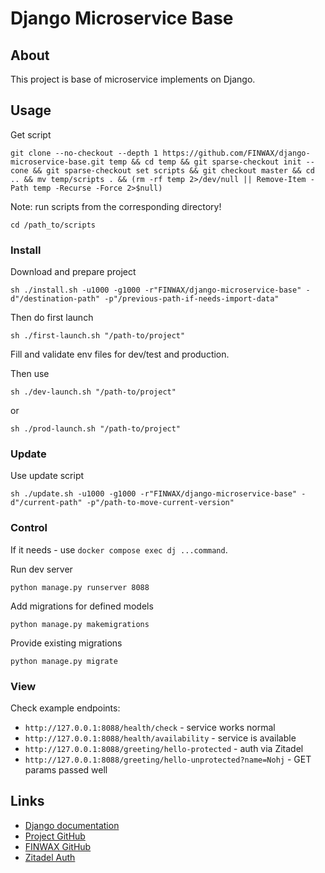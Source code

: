 # Django Microservice Base

## About

This project is base of microservice implements on Django.

## Usage


Get script

```commandline
git clone --no-checkout --depth 1 https://github.com/FINWAX/django-microservice-base.git temp && cd temp && git sparse-checkout init --cone && git sparse-checkout set scripts && git checkout master && cd .. && mv temp/scripts . && (rm -rf temp 2>/dev/null || Remove-Item -Path temp -Recurse -Force 2>$null)
```

Note: run scripts from the corresponding directory!

```commandline
cd /path_to/scripts
```

### Install

Download and prepare project

```commandline
sh ./install.sh -u1000 -g1000 -r"FINWAX/django-microservice-base" -d"/destination-path" -p"/previous-path-if-needs-import-data"
```

Then do first launch

```commandline
sh ./first-launch.sh "/path-to/project"
```

Fill and validate env files for dev/test and production.

Then use

```commandline
sh ./dev-launch.sh "/path-to/project"
```

or

```commandline
sh ./prod-launch.sh "/path-to/project"
```

### Update

Use update script

```commandline
sh ./update.sh -u1000 -g1000 -r"FINWAX/django-microservice-base" -d"/current-path" -p"/path-to-move-current-version"
```

### Control

If it needs - use `docker compose exec dj ...command`.

Run dev server

```commandline
python manage.py runserver 8088

```

Add migrations for defined models

```commandline
python manage.py makemigrations
```

Provide existing migrations

```commandline
python manage.py migrate
```

### View

Check example endpoints:

- `http://127.0.0.1:8088/health/check` - service works normal
- `http://127.0.0.1:8088/health/availability` - service is available
- `http://127.0.0.1:8088/greeting/hello-protected` - auth via Zitadel
- `http://127.0.0.1:8088/greeting/hello-unprotected?name=Nohj` - GET params passed well

## Links

- [Django documentation](https://docs.djangoproject.com/)
- [Project GitHub](https://github.com/FINWAX/django-microservice-base)
- [FINWAX GitHub](https://github.com/FINWAX)
- [Zitadel Auth](https://zitadel.com/)
